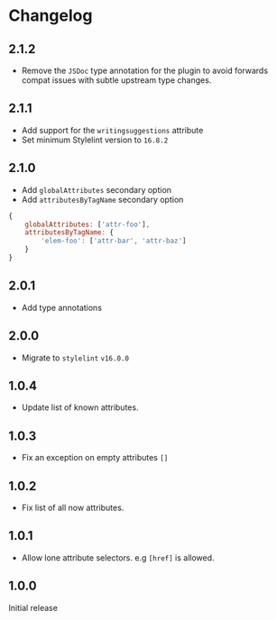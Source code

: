 # Changelog

## 2.1.2

- Remove the `JSDoc` type annotation for the plugin to avoid forwards compat issues with subtle upstream type changes.

## 2.1.1

- Add support for the `writingsuggestions` attribute
- Set minimum Stylelint version to `16.8.2`

## 2.1.0

- Add `globalAttributes` secondary option
- Add `attributesByTagName` secondary option

```js
{
	globalAttributes: ['attr-foo'],
	attributesByTagName: {
		'elem-foo': ['attr-bar', 'attr-baz']
	}
}
```

## 2.0.1

- Add type annotations

## 2.0.0

 - Migrate to `stylelint` `v16.0.0`

## 1.0.4

- Update list of known attributes.

## 1.0.3

- Fix an exception on empty attributes `[]`

## 1.0.2

- Fix list of all now attributes.

## 1.0.1

- Allow lone attribute selectors. e.g `[href]` is allowed.

## 1.0.0

Initial release
